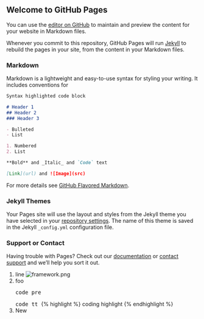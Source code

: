 ## Welcome to GitHub Pages

You can use the [editor on GitHub](https://github.com/ManuelDAlvarez/ManuelDAlvarez.github.io/edit/master/README.md) to maintain and preview the content for your website in Markdown files.

Whenever you commit to this repository, GitHub Pages will run [Jekyll](https://jekyllrb.com/) to rebuild the pages in your site, from the content in your Markdown files.

### Markdown

Markdown is a lightweight and easy-to-use syntax for styling your writing. It includes conventions for

```markdown
Syntax highlighted code block

# Header 1
## Header 2
### Header 3

- Bulleted
- List

1. Numbered
2. List

**Bold** and _Italic_ and `Code` text

[Link](url) and ![Image](src)
```

For more details see [GitHub Flavored Markdown](https://guides.github.com/features/mastering-markdown/).

### Jekyll Themes

Your Pages site will use the layout and styles from the Jekyll theme you have selected in your [repository settings](https://github.com/ManuelDAlvarez/ManuelDAlvarez.github.io/settings). The name of this theme is saved in the Jekyll `_config.yml` configuration file.

### Support or Contact

Having trouble with Pages? Check out our [documentation](https://help.github.com/categories/github-pages-basics/) or [contact support](https://github.com/contact) and we’ll help you sort it out.

1. line
   <img alt="framework.png" src="https://user-images.githubusercontent.com/20781540/32448359-ad63e3a0-c2dc-11e7-8d4a-db57f2457f82.JPG">
2. foo
   <pre>
   code pre
   </pre>
   <tt>
   code tt
   </tt>
   {% highlight %}
   coding highlight
   {% endhighlight %}
1. New
